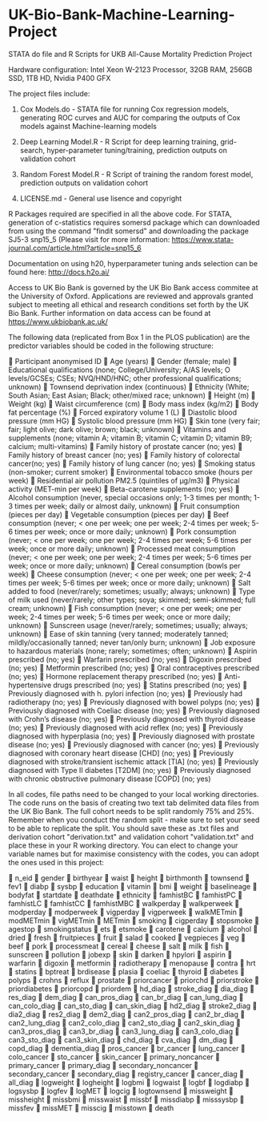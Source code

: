# UK-Bio-Bank-Machine-Learning-Project

STATA do file and R Scripts for UKB All-Cause Mortality Prediction Project

Hardware configuration: Intel Xeon W-2123 Processor, 32GB RAM, 256GB SSD, 1TB HD, Nvidia P400 GFX

The project files include:

1) Cox Models.do - STATA file for running Cox regression models, generating ROC curves and AUC for comparing the outputs of Cox models against Machine-learning models

2) Deep Learning Model.R - R Script for deep learning training, grid-search, hyper-parameter tuning/training, prediction outputs on validation cohort

3) Random Forest Model.R - R Script of training the random forest model, prediction outputs on validation cohort

4) LICENSE.md - General use lisence and copyright


R Packages required are specified in all the above code. For STATA, generation of c-statistics requires somersd package which can downloaded from using the command "findit somersd" and downloading the package SJ5-3 snp15_5 (Please visit for more information: https://www.stata-journal.com/article.html?article=snp15_6

Documentation on using h20, hyperparameter tuning ands selection can be found here: http://docs.h2o.ai/

Access to UK Bio Bank is governed by the UK Bio Bank access commitee at the University of Oxford. Applications are reviewed and approvals granted subject to meeting all ethical and research conditions set forth by the UK Bio Bank. Further information on data access can be found at https://www.ukbiobank.ac.uk/ 

The following data (replicated from Box 1 in the PLOS publication) are the predictor variables should be coded in the following structure:

	Participant anonymised ID
	Age (years)
	Gender (female; male)
	Educational qualifications (none; College/University; A/AS levels; O levels/GCSEs; CSEs; NVQ/HND/HNC; other professional qualifications; unknown) 
	Townsend deprivation index (continuous)
	Ethnicity (White; South Asian; East Asian; Black; other/mixed race; unknown)
	Height (m)
	Weight (kg)
	Waist circumference (cm)
	Body mass index (kg/m2)
	Body fat percentage (%)
	Forced expiratory volume 1 (L)
	Diastolic blood pressure (mm HG)
	Systolic blood pressure (mm HG)
	Skin tone (very fair; fair; light olive; dark olive; brown; black; unknown)
	Vitamins and supplements (none; vitamin A; vitamin B; vitamin C; vitamin D; vitamin B9; calcium; multi-vitamins)
	Family history of prostate cancer (no; yes)
	Family history of breast cancer (no; yes)
	Family history of colorectal cancer(no; yes)
	Family history of lung cancer (no; yes)
	Smoking status (non-smoker; current smoker)
	Environmental tobacco smoke (hours per week)
	Residential air pollution PM2.5 (quintiles of µg/m3)
	Physical activity (MET-min per week)
	Beta-carotene supplements (no; yes)
	Alcohol consumption (never, special occasions only; 1-3 times per month; 1-3 times per week; daily or almost daily, unknown)
	Fruit consumption (pieces per day)
	Vegetable consumption (pieces per day)
	Beef consumption (never; < one per week; one per week; 2-4 times per week; 5-6 times per week; once or more daily; unknown)
	Pork consumption (never; < one per week; one per week; 2-4 times per week; 5-6 times per week; once or more daily; unknown)
	Processed meat consumption (never; < one per week; one per week; 2-4 times per week; 5-6 times per week; once or more daily; unknown)
	Cereal consumption (bowls per week)
	Cheese consumption (never; < one per week; one per week; 2-4 times per week; 5-6 times per week; once or more daily; unknown)
	Salt added to food (never/rarely; sometimes; usually; always; unknown)
	Type of milk used (never/rarely; other types; soya; skimmed; semi-skimmed; full cream; unknown)
	Fish consumption (never; < one per week; one per week; 2-4 times per week; 5-6 times per week; once or more daily; unknown)
	Sunscreen usage (never/rarely; sometimes; usually; always; unknown)
	Ease of skin tanning (very tanned; moderately tanned; mildly/occasionally tanned; never tan/only burn; unknown)
	Job exposure to hazardous materials (none; rarely; sometimes; often; unknown)
	Aspirin prescribed (no; yes)
	Warfarin prescribed (no; yes)
	Digoxin prescribed (no; yes)
	Metformin prescribed (no; yes)
	Oral contraceptives prescribed (no; yes)
	Hormone replacement therapy prescribed (no; yes)
	Anti-hypertensive drugs prescribed (no; yes)
	Statins prescribed (no; yes)
	Previously diagnosed with h. pylori infection (no; yes)
	Previously had radiotherapy (no; yes)
	Previously diagnosed with bowel polyps (no; yes)
	Previously diagnosed with Coeliac disease (no; yes)
	Previously diagnosed with Crohn’s disease (no; yes)
	Previously diagnosed with thyroid disease (no; yes)
	Previously diagnosed with acid reflex (no; yes)
	Previously diagnosed with hyperplasia (no; yes)
	Previously diagnosed with prostate disease (no; yes)
	Previously diagnosed with cancer (no; yes)
	Previously diagnosed with coronary heart disease [CHD] (no; yes)
	Previously diagnosed with stroke/transient ischemic attack [TIA] (no; yes)
	Previously diagnosed with Type II diabetes [T2DM] (no; yes)
	Previously diagnosed with chronic obstructive pulmonary disease [COPD] (no; yes)


In all codes, file paths need to be changed to your local working directories. The code runs on the basis of creating two text tab delimited data files from the UK Bio Bank. The full cohort needs to be split randomly 75% and 25%. Remember when you conduct the random split - make sure to set your seed to be able to replicate the split. You should save these as .txt files and derivation cohort "derivation.txt" and validation cohort "validation.txt" and place these in your R working directory. You can elect to change your variable names but for maximise consistency with the codes, you can adopt the ones used in this project:

	n_eid
	gender
	birthyear
	waist
	height
	birthmonth
	townsend
	fev1
	diabp
	sysbp
	education
	vitamin
	bmi
	weight
	baselineage
	bodyfat
	startdate
	deathdate
	ethnicity
	famhistBC
	famhistPC
	famhistLC
	famhistCC
	famhistMBC
	walkperday
	walkperweek
	modperday
	modperweek
	vigperday
	vigperweek
	walkMETmin
	modMETmin
	vigMETmin
	METmin
	smoking
	cigperday
	stopsmoke
	agestop
	smokingstatus
	ets
	etsmoke
	carotene
	calcium
	alcohol
	dried
	fresh
	fruitpieces
	fruit
	salad
	cooked
	vegpieces
	veg
	beef
	pork
	processmeat
	cereal
	cheese
	salt
	milk
	fish
	sunscreen
	pollution
	jobexp
	skin
	darken
	hpylori
	aspirin
	warfarin
	digoxin
	metformin
	radiotherapy
	menopause
	contra
	hrt
	statins
	bptreat
	brdisease
	plasia
	coeliac
	thyroid
	diabetes
	polyps
	crohns
	reflux
	prostate
	priorcancer
	priorchd
	priorstroke
	priordiabetes
	priorcopd
	priordem
	hd_diag
	stroke_diag
	dia_diag
	res_diag
	dem_diag
	can_pros_diag
	can_br_diag
	can_lung_diag
	can_colo_diag
	can_sto_diag
	can_skin_diag
	hd2_diag
	stroke2_diag
	dia2_diag
	res2_diag
	dem2_diag
	can2_pros_diag
	can2_br_diag
	can2_lung_diag
	can2_colo_diag
	can2_sto_diag
	can2_skin_diag
	can3_pros_diag
	can3_br_diag
	can3_lung_diag
	can3_colo_diag
	can3_sto_diag
	can3_skin_diag
	chd_diag
	cva_diag
	dm_diag
	copd_diag
	dementia_diag
	pros_cancer
	br_cancer
	lung_cancer
	colo_cancer
	sto_cancer
	skin_cancer
	primary_noncancer
	primary_cancer
	primary_diag
	secondary_noncancer
	secondary_cancer
	secondary_diag
	registry_cancer
	cancer_diag
	all_diag
	logweight
	logheight
	logbmi
	logwaist
	logbf
	logdiabp
	logsysbp
	logfev
	logMET
	logcig
	logtownsend
	missweight
	missheight
	missbmi
	misswaist
	missbf
	missdiabp
	misssysbp
	missfev
	missMET
	misscig
	misstown
	death






